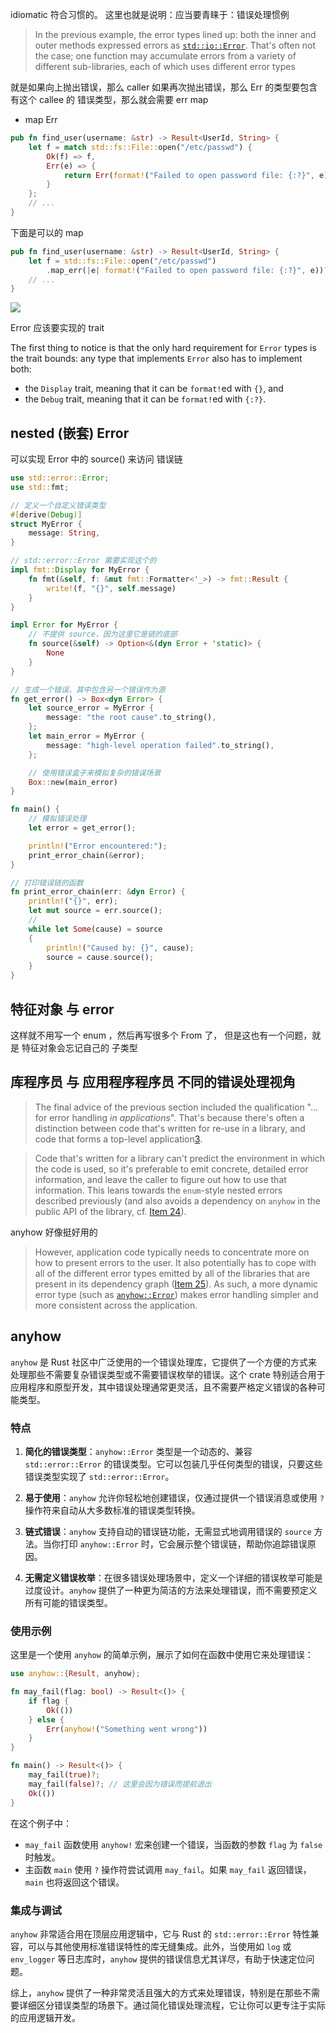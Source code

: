 idiomatic 符合习惯的。
这里也就是说明：应当要青睐于：错误处理惯例

> In the previous example, the error types lined up: both the inner and outer methods expressed errors as [`std::io::Error`](https://doc.rust-lang.org/std/io/struct.Error.html). That's often not the case; one function may accumulate errors from a variety of different sub-libraries, each of which uses different error types

就是如果向上抛出错误，那么 caller 如果再次抛出错误，那么 Err 的类型要包含有这个 callee 的 错误类型，那么就会需要 err map

- map Err

```rust
pub fn find_user(username: &str) -> Result<UserId, String> {
	let f = match std::fs::File::open("/etc/passwd") {
		Ok(f) => f,
		Err(e) => {
			return Err(format!("Failed to open password file: {:?}", e))
		}
	};
	// ...
}
```

下面是可以的 map

```rust
pub fn find_user(username: &str) -> Result<UserId, String> {
	let f = std::fs::File::open("/etc/passwd")
		.map_err(|e| format!("Failed to open password file: {:?}", e))?;
	// ...
}
```

![](Pasted%20image%2020240427220026.png)

Error 应该要实现的 trait

The first thing to notice is that the only hard requirement for `Error` types is the trait bounds: any type that implements `Error` also has to implement both:

- the `Display` trait, meaning that it can be `format!`ed with `{}`, and
- the `Debug` trait, meaning that it can be `format!`ed with `{:?}`.

## nested (嵌套) Error

可以实现 Error 中的 source() 来访问 错误链

```rust
use std::error::Error;
use std::fmt;

// 定义一个自定义错误类型
#[derive(Debug)]
struct MyError {
    message: String,
}

// std::error::Error 需要实现这个的
impl fmt::Display for MyError {
    fn fmt(&self, f: &mut fmt::Formatter<'_>) -> fmt::Result {
        write!(f, "{}", self.message)
    }
}

impl Error for MyError {
    // 不提供 source，因为这里它是链的底部
    fn source(&self) -> Option<&(dyn Error + 'static)> {
        None
    }
}

// 生成一个错误，其中包含另一个错误作为源
fn get_error() -> Box<dyn Error> {
    let source_error = MyError {
        message: "the root cause".to_string(),
    };
    let main_error = MyError {
        message: "high-level operation failed".to_string(),
    };

    // 使用错误盒子来模拟复杂的错误场景
    Box::new(main_error)
}

fn main() {
    // 模拟错误处理
    let error = get_error();

    println!("Error encountered:");
    print_error_chain(&error);
}

// 打印错误链的函数
fn print_error_chain(err: &dyn Error) {
    println!("{}", err);
    let mut source = err.source();
	//
    while let Some(cause) = source
    {
        println!("Caused by: {}", cause);
        source = cause.source();
    }
}
```

## 特征对象 与 error

这样就不用写一个 enum ，然后再写很多个 From 了，
但是这也有一个问题，就是 特征对象会忘记自己的 子类型

## 库程序员 与 应用程序程序员 不同的错误处理视角

> The final advice of the previous section included the qualification "…for error handling *in applications*". That's because there's often a distinction between code that's written for re-use in a library, and code that forms a top-level application[3](https://www.lurklurk.org/effective-rust/errors.html#footnote-3).

> Code that's written for a library can't predict the environment in which the code is used, so it's preferable to emit concrete, detailed error information, and leave the caller to figure out how to use that information. This leans towards the `enum`-style nested errors described previously (and also avoids a dependency on `anyhow` in the public API of the library, cf. [Item 24](https://www.lurklurk.org/effective-rust/re-export.html)).

anyhow 好像挺好用的

> However, application code typically needs to concentrate more on how to present errors to the user. It also potentially has to cope with all of the different error types emitted by all of the libraries that are present in its dependency graph ([Item 25](https://www.lurklurk.org/effective-rust/dep-graph.html)). As such, a more dynamic error type (such as [`anyhow::Error`](https://docs.rs/anyhow/latest/anyhow/struct.Error.html)) makes error handling simpler and more consistent across the application.

## anyhow

`anyhow` 是 Rust 社区中广泛使用的一个错误处理库，它提供了一个方便的方式来处理那些不需要复杂错误类型或不需要错误枚举的错误。这个 crate 特别适合用于应用程序和原型开发，其中错误处理通常更灵活，且不需要严格定义错误的各种可能类型。

### 特点

1. **简化的错误类型**：`anyhow::Error` 类型是一个动态的、兼容 `std::error::Error` 的错误类型。它可以包装几乎任何类型的错误，只要这些错误类型实现了 `std::error::Error`。

2. **易于使用**：`anyhow` 允许你轻松地创建错误，仅通过提供一个错误消息或使用 `?` 操作符来自动从大多数标准的错误类型转换。

3. **链式错误**：`anyhow` 支持自动的错误链功能，无需显式地调用错误的 `source` 方法。当你打印 `anyhow::Error` 时，它会展示整个错误链，帮助你追踪错误原因。

4. **无需定义错误枚举**：在很多错误处理场景中，定义一个详细的错误枚举可能是过度设计。`anyhow` 提供了一种更为简洁的方法来处理错误，而不需要预定义所有可能的错误类型。

### 使用示例

这里是一个使用 `anyhow` 的简单示例，展示了如何在函数中使用它来处理错误：

```rust
use anyhow::{Result, anyhow};

fn may_fail(flag: bool) -> Result<()> {
    if flag {
        Ok(())
    } else {
        Err(anyhow!("Something went wrong"))
    }
}

fn main() -> Result<()> {
    may_fail(true)?;
    may_fail(false)?; // 这里会因为错误而提前退出
    Ok(())
}
```

在这个例子中：

- `may_fail` 函数使用 `anyhow!` 宏来创建一个错误，当函数的参数 `flag` 为 `false` 时触发。
- 主函数 `main` 使用 `?` 操作符尝试调用 `may_fail`。如果 `may_fail` 返回错误，`main` 也将返回这个错误。

### 集成与调试

`anyhow` 非常适合用在顶层应用逻辑中，它与 Rust 的 `std::error::Error` 特性兼容，可以与其他使用标准错误特性的库无缝集成。此外，当使用如 `log` 或 `env_logger` 等日志库时，`anyhow` 提供的错误信息尤其详尽，有助于快速定位问题。

综上，`anyhow` 提供了一种非常灵活且强大的方式来处理错误，特别是在那些不需要详细区分错误类型的场景下。通过简化错误处理流程，它让你可以更专注于实际的应用逻辑开发。

